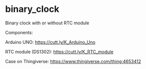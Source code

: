 # binary_clock
Binary clock with or without RTC module

Components:

Arduino UNO: https://cutt.ly/K_Arduino_Uno

RTC module (DS1302): https://cutt.ly/K_RTC_module

Case on Thingiverse: https://www.thingiverse.com/thing:4653412

